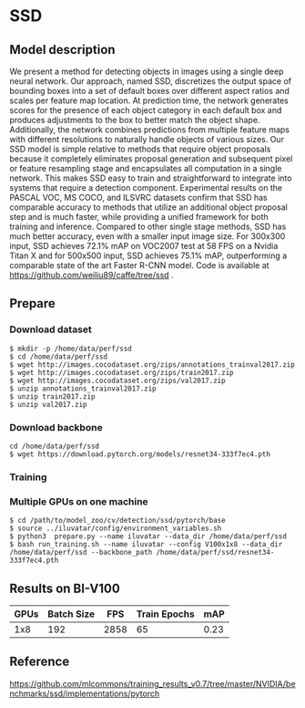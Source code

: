 # SSD

## Model description

We present a method for detecting objects in images using a single deep neural network. Our approach, named SSD, discretizes the output space of bounding boxes into a set of default boxes over different aspect ratios and scales per feature map location. At prediction time, the network generates scores for the presence of each object category in each default box and produces adjustments to the box to better match the object shape. Additionally, the network combines predictions from multiple feature maps with different resolutions to naturally handle objects of various sizes. Our SSD model is simple relative to methods that require object proposals because it completely eliminates proposal generation and subsequent pixel or feature resampling stage and encapsulates all computation in a single network. This makes SSD easy to train and straightforward to integrate into systems that require a detection component. Experimental results on the PASCAL VOC, MS COCO, and ILSVRC datasets confirm that SSD has comparable accuracy to methods that utilize an additional object proposal step and is much faster, while providing a unified framework for both training and inference. Compared to other single stage methods, SSD has much better accuracy, even with a smaller input image size. For 300x300 input, SSD achieves 72.1% mAP on VOC2007 test at 58 FPS on a Nvidia Titan X and for 500x500 input, SSD achieves 75.1% mAP, outperforming a comparable state of the art Faster R-CNN model. Code is available at https://github.com/weiliu89/caffe/tree/ssd .

## Prepare

### Download dataset

```
$ mkdir -p /home/data/perf/ssd
$ cd /home/data/perf/ssd
$ wget http://images.cocodataset.org/zips/annotations_trainval2017.zip
$ wget http://images.cocodataset.org/zips/train2017.zip
$ wget http://images.cocodataset.org/zips/val2017.zip
$ unzip annotations_trainval2017.zip
$ unzip train2017.zip
$ unzip val2017.zip
```

### Download backbone
```
cd /home/data/perf/ssd
$ wget https://download.pytorch.org/models/resnet34-333f7ec4.pth
```


### Training

### Multiple GPUs on one machine

```
$ cd /path/to/model_zoo/cv/detection/ssd/pytorch/base
$ source ../iluvatar/config/environment_variables.sh
$ python3  prepare.py --name iluvatar --data_dir /home/data/perf/ssd
$ bash run_training.sh --name iluvatar --config V100x1x8 --data_dir /home/data/perf/ssd --backbone_path /home/data/perf/ssd/resnet34-333f7ec4.pth
```

## Results on BI-V100

| GPUs | Batch Size | FPS | Train Epochs | mAP  |
|------|------------|-----|--------------|------|
| 1x8  | 192        | 2858 | 65           | 0.23 |



## Reference
https://github.com/mlcommons/training_results_v0.7/tree/master/NVIDIA/benchmarks/ssd/implementations/pytorch
